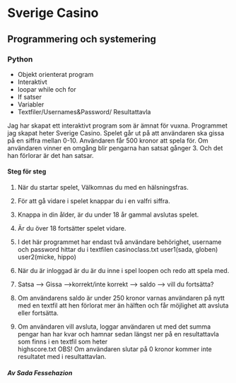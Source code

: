 # Sverige Casino

## Programmering och systemering

### Python
- Objekt orienterat program 
- Interaktivt
- loopar while och for
- If satser
- Variabler
- Textfiler/Usernames&Password/ Resultattavla

Jag har skapat ett interaktivt program som är ämnat för vuxna.
Programmet jag skapat heter Sverige Casino. Spelet går ut på att användaren ska gissa på
en siffra mellan 0-10. Användaren får 500 kronor att spela för. Om användaren vinner en omgång blir pengarna han satsat gånger 3. Och det han förlorar är det han satsar.

#### Steg för steg

1. När du startar spelet, Välkomnas du med en hälsningsfras.

2. För att gå vidare i spelet knappar du i en valfri siffra.

3. Knappa in din ålder, är du under 18 år gammal avslutas spelet.

4. Är du över 18 fortsätter spelet vidare.

5. I det här programmet har endast två användare behörighet, username och password
   hittar du i textfilen casinoclass.txt user1(sada, globen) user2(micke, hippo)

6. När du är inloggad är du är du inne i spel loopen och redo att spela med.

7. Satsa -—> Gissa -—>korrekt/inte korrekt —-> saldo —-> vill du fortsätta? 

8. Om användarens saldo är under 250 kronor varnas användaren på nytt
   med en textfil att hen förlorat mer än hälften och får möjlighet att avsluta eller
   fortsätta.

9. Om användaren vill avsluta, loggar användaren ut med det summa pengar han har kvar
   och hamnar sedan längst ner på en resultattavla som finns i en textfil som heter        
   highscore.txt 
   OBS! Om användaren slutar på 0 kronor kommer inte resultatet med i resultattavlan.


 

##### Av Sada Fessehazion